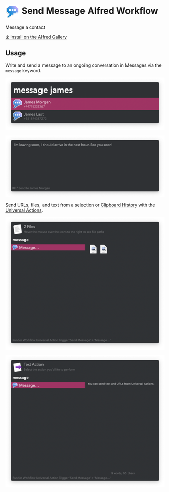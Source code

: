 # <img src='Workflow/icon.png' width='45' align='center' alt='icon'> Send Message Alfred Workflow

Message a contact

[⤓ Install on the Alfred Gallery](https://alfred.app/workflows/vitor/send-message)

## Usage

Write and send a message to an ongoing conversation in Messages via the `message` keyword.

![Searching for a contact](Workflow/images/about/keyword.png)

![Writing message](Workflow/images/about/textview.png)

Send URLs, files, and text from a selection or [Clipboard History](https://www.alfredapp.com/help/features/clipboard/) with the [Universal Actions](https://www.alfredapp.com/help/features/universal-actions/).

![Universal Action to send file](Workflow/images/about/uafile.png)

![Universal Action to send text](Workflow/images/about/uatext.png)
